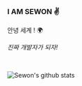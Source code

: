 ### I AM SEWON ✌️


안녕 세계 ! 🌍

_진짜 개발자가 되자!_
<div>
  <img background-color="black" style="margin-right:5px" height="15" width="15" src="https://unpkg.com/simple-icons@v3/icons/java.svg" />
  <img background-color="black" style="margin-right:5px" height="15" width="15" src="https://unpkg.com/simple-icons@v3/icons/node-dot-js.svg" />
  <img background-color="black" style="margin-right:5px" height="15" width="15" src="https://unpkg.com/simple-icons@v3/icons/react.svg" />
  <img background-color="black" style="margin-right:5px" height="15" width="15" src="https://unpkg.com/simple-icons@v3/icons/spring.svg" />
</div>




![Sewon's github stats](https://github-readme-stats.vercel.app/api?username=IAMSEWON&show_icons=true)
